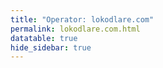 ```yaml
---
title: "Operator: lokodlare.com"
permalink: lokodlare.com.html
datatable: true
hide_sidebar: true
---
```


<div>                        <script type="text/javascript">window.PlotlyConfig = {MathJaxConfig: 'local'};</script>
        <script src="https://cdn.plot.ly/plotly-2.4.2.min.js"></script>                <div id="0332297e-c391-42ec-ab2c-c194cc982726" class="plotly-graph-div" style="height:100%; width:100%;"></div>            <script type="text/javascript">                                    window.PLOTLYENV=window.PLOTLYENV || {};                                    if (document.getElementById("0332297e-c391-42ec-ab2c-c194cc982726")) {                    Plotly.newPlot(                        "0332297e-c391-42ec-ab2c-c194cc982726",                        [{"name":"exit probability (%)","type":"scatter","x":["2021-11-06","2021-11-07","2021-11-08","2021-11-09","2021-11-10","2021-11-11","2021-11-12","2021-11-13","2021-11-14","2021-11-15","2021-11-16","2021-11-17","2021-11-19","2021-11-20","2021-11-21","2021-11-22","2021-11-23","2021-11-24","2021-11-25","2021-11-27","2021-11-28","2021-11-29","2021-11-30","2021-12-01","2021-12-02","2021-12-03","2021-12-04","2021-12-05","2021-12-06","2021-12-07","2021-12-08","2021-12-09","2021-12-10","2021-12-11","2021-12-12","2021-12-13","2021-12-14","2021-12-15","2021-12-16","2021-12-17","2021-12-18","2021-12-19","2021-12-20","2021-12-21","2021-12-22","2021-12-23","2021-12-25"],"xaxis":"x","y":[0.0,0.0,0.0,0.0,0.0,0.0,0.0,0.0,0.0,null,0.0,0.0,0.0,0.0,0.0,0.0,0.0,0.0,0.04,0.03,0.09,0.12,0.18,0.26,0.27,0.32,0.35,0.37,0.39,0.4,0.42,0.42,0.44,0.45,0.46,0.5,0.61,0.66,0.74,0.78,0.83,0.87,0.93,0.33,0.29,0.3,0.29],"yaxis":"y"},{"name":"guard probability (%)","type":"scatter","x":["2021-11-06","2021-11-07","2021-11-08","2021-11-09","2021-11-10","2021-11-11","2021-11-12","2021-11-13","2021-11-14","2021-11-15","2021-11-16","2021-11-17","2021-11-19","2021-11-20","2021-11-21","2021-11-22","2021-11-23","2021-11-24","2021-11-25","2021-11-27","2021-11-28","2021-11-29","2021-11-30","2021-12-01","2021-12-02","2021-12-03","2021-12-04","2021-12-05","2021-12-06","2021-12-07","2021-12-08","2021-12-09","2021-12-10","2021-12-11","2021-12-12","2021-12-13","2021-12-14","2021-12-15","2021-12-16","2021-12-17","2021-12-18","2021-12-19","2021-12-20","2021-12-21","2021-12-22","2021-12-23","2021-12-25"],"xaxis":"x","y":[0.0,0.0,0.0,0.0,0.0,0.0,0.0,0.0,0.1,null,0.0,0.0,0.0,0.0,0.0,0.14,0.65,0.8,0.79,0.92,1.19,1.11,1.01,1.07,1.12,1.03,1.04,1.02,1.07,0.99,1.04,1.08,1.08,1.06,1.06,1.08,1.04,1.04,1.55,1.54,1.53,1.46,1.46,1.43,1.44,1.35,1.36],"yaxis":"y"},{"name":"advertised bandwidth","type":"scatter","x":["2021-11-06","2021-11-07","2021-11-08","2021-11-09","2021-11-10","2021-11-11","2021-11-12","2021-11-13","2021-11-14","2021-11-15","2021-11-16","2021-11-17","2021-11-19","2021-11-20","2021-11-21","2021-11-22","2021-11-23","2021-11-24","2021-11-25","2021-11-27","2021-11-28","2021-11-29","2021-11-30","2021-12-01","2021-12-02","2021-12-03","2021-12-04","2021-12-05","2021-12-06","2021-12-07","2021-12-08","2021-12-09","2021-12-10","2021-12-11","2021-12-12","2021-12-13","2021-12-14","2021-12-15","2021-12-16","2021-12-17","2021-12-18","2021-12-19","2021-12-20","2021-12-21","2021-12-22","2021-12-23","2021-12-25"],"xaxis":"x","y":[0.0,0.07,0.17,0.2,0.27,0.41,0.71,0.77,1.21,1.44,1.52,1.69,2.51,2.63,3.06,3.35,3.46,3.73,3.76,3.95,4.1,3.92,4.26,4.28,4.39,4.44,4.46,4.38,4.12,4.5,4.49,5.19,5.39,5.47,5.54,5.97,6.44,6.79,6.89,7.09,7.15,7.23,7.29,7.25,7.35,7.37,7.52],"yaxis":"y2"}],                        {"hovermode":"x","template":{"data":{"bar":[{"error_x":{"color":"#2a3f5f"},"error_y":{"color":"#2a3f5f"},"marker":{"line":{"color":"#E5ECF6","width":0.5},"pattern":{"fillmode":"overlay","size":10,"solidity":0.2}},"type":"bar"}],"barpolar":[{"marker":{"line":{"color":"#E5ECF6","width":0.5},"pattern":{"fillmode":"overlay","size":10,"solidity":0.2}},"type":"barpolar"}],"carpet":[{"aaxis":{"endlinecolor":"#2a3f5f","gridcolor":"white","linecolor":"white","minorgridcolor":"white","startlinecolor":"#2a3f5f"},"baxis":{"endlinecolor":"#2a3f5f","gridcolor":"white","linecolor":"white","minorgridcolor":"white","startlinecolor":"#2a3f5f"},"type":"carpet"}],"choropleth":[{"colorbar":{"outlinewidth":0,"ticks":""},"type":"choropleth"}],"contour":[{"colorbar":{"outlinewidth":0,"ticks":""},"colorscale":[[0.0,"#0d0887"],[0.1111111111111111,"#46039f"],[0.2222222222222222,"#7201a8"],[0.3333333333333333,"#9c179e"],[0.4444444444444444,"#bd3786"],[0.5555555555555556,"#d8576b"],[0.6666666666666666,"#ed7953"],[0.7777777777777778,"#fb9f3a"],[0.8888888888888888,"#fdca26"],[1.0,"#f0f921"]],"type":"contour"}],"contourcarpet":[{"colorbar":{"outlinewidth":0,"ticks":""},"type":"contourcarpet"}],"heatmap":[{"colorbar":{"outlinewidth":0,"ticks":""},"colorscale":[[0.0,"#0d0887"],[0.1111111111111111,"#46039f"],[0.2222222222222222,"#7201a8"],[0.3333333333333333,"#9c179e"],[0.4444444444444444,"#bd3786"],[0.5555555555555556,"#d8576b"],[0.6666666666666666,"#ed7953"],[0.7777777777777778,"#fb9f3a"],[0.8888888888888888,"#fdca26"],[1.0,"#f0f921"]],"type":"heatmap"}],"heatmapgl":[{"colorbar":{"outlinewidth":0,"ticks":""},"colorscale":[[0.0,"#0d0887"],[0.1111111111111111,"#46039f"],[0.2222222222222222,"#7201a8"],[0.3333333333333333,"#9c179e"],[0.4444444444444444,"#bd3786"],[0.5555555555555556,"#d8576b"],[0.6666666666666666,"#ed7953"],[0.7777777777777778,"#fb9f3a"],[0.8888888888888888,"#fdca26"],[1.0,"#f0f921"]],"type":"heatmapgl"}],"histogram":[{"marker":{"pattern":{"fillmode":"overlay","size":10,"solidity":0.2}},"type":"histogram"}],"histogram2d":[{"colorbar":{"outlinewidth":0,"ticks":""},"colorscale":[[0.0,"#0d0887"],[0.1111111111111111,"#46039f"],[0.2222222222222222,"#7201a8"],[0.3333333333333333,"#9c179e"],[0.4444444444444444,"#bd3786"],[0.5555555555555556,"#d8576b"],[0.6666666666666666,"#ed7953"],[0.7777777777777778,"#fb9f3a"],[0.8888888888888888,"#fdca26"],[1.0,"#f0f921"]],"type":"histogram2d"}],"histogram2dcontour":[{"colorbar":{"outlinewidth":0,"ticks":""},"colorscale":[[0.0,"#0d0887"],[0.1111111111111111,"#46039f"],[0.2222222222222222,"#7201a8"],[0.3333333333333333,"#9c179e"],[0.4444444444444444,"#bd3786"],[0.5555555555555556,"#d8576b"],[0.6666666666666666,"#ed7953"],[0.7777777777777778,"#fb9f3a"],[0.8888888888888888,"#fdca26"],[1.0,"#f0f921"]],"type":"histogram2dcontour"}],"mesh3d":[{"colorbar":{"outlinewidth":0,"ticks":""},"type":"mesh3d"}],"parcoords":[{"line":{"colorbar":{"outlinewidth":0,"ticks":""}},"type":"parcoords"}],"pie":[{"automargin":true,"type":"pie"}],"scatter":[{"marker":{"colorbar":{"outlinewidth":0,"ticks":""}},"type":"scatter"}],"scatter3d":[{"line":{"colorbar":{"outlinewidth":0,"ticks":""}},"marker":{"colorbar":{"outlinewidth":0,"ticks":""}},"type":"scatter3d"}],"scattercarpet":[{"marker":{"colorbar":{"outlinewidth":0,"ticks":""}},"type":"scattercarpet"}],"scattergeo":[{"marker":{"colorbar":{"outlinewidth":0,"ticks":""}},"type":"scattergeo"}],"scattergl":[{"marker":{"colorbar":{"outlinewidth":0,"ticks":""}},"type":"scattergl"}],"scattermapbox":[{"marker":{"colorbar":{"outlinewidth":0,"ticks":""}},"type":"scattermapbox"}],"scatterpolar":[{"marker":{"colorbar":{"outlinewidth":0,"ticks":""}},"type":"scatterpolar"}],"scatterpolargl":[{"marker":{"colorbar":{"outlinewidth":0,"ticks":""}},"type":"scatterpolargl"}],"scatterternary":[{"marker":{"colorbar":{"outlinewidth":0,"ticks":""}},"type":"scatterternary"}],"surface":[{"colorbar":{"outlinewidth":0,"ticks":""},"colorscale":[[0.0,"#0d0887"],[0.1111111111111111,"#46039f"],[0.2222222222222222,"#7201a8"],[0.3333333333333333,"#9c179e"],[0.4444444444444444,"#bd3786"],[0.5555555555555556,"#d8576b"],[0.6666666666666666,"#ed7953"],[0.7777777777777778,"#fb9f3a"],[0.8888888888888888,"#fdca26"],[1.0,"#f0f921"]],"type":"surface"}],"table":[{"cells":{"fill":{"color":"#EBF0F8"},"line":{"color":"white"}},"header":{"fill":{"color":"#C8D4E3"},"line":{"color":"white"}},"type":"table"}]},"layout":{"annotationdefaults":{"arrowcolor":"#2a3f5f","arrowhead":0,"arrowwidth":1},"autotypenumbers":"strict","coloraxis":{"colorbar":{"outlinewidth":0,"ticks":""}},"colorscale":{"diverging":[[0,"#8e0152"],[0.1,"#c51b7d"],[0.2,"#de77ae"],[0.3,"#f1b6da"],[0.4,"#fde0ef"],[0.5,"#f7f7f7"],[0.6,"#e6f5d0"],[0.7,"#b8e186"],[0.8,"#7fbc41"],[0.9,"#4d9221"],[1,"#276419"]],"sequential":[[0.0,"#0d0887"],[0.1111111111111111,"#46039f"],[0.2222222222222222,"#7201a8"],[0.3333333333333333,"#9c179e"],[0.4444444444444444,"#bd3786"],[0.5555555555555556,"#d8576b"],[0.6666666666666666,"#ed7953"],[0.7777777777777778,"#fb9f3a"],[0.8888888888888888,"#fdca26"],[1.0,"#f0f921"]],"sequentialminus":[[0.0,"#0d0887"],[0.1111111111111111,"#46039f"],[0.2222222222222222,"#7201a8"],[0.3333333333333333,"#9c179e"],[0.4444444444444444,"#bd3786"],[0.5555555555555556,"#d8576b"],[0.6666666666666666,"#ed7953"],[0.7777777777777778,"#fb9f3a"],[0.8888888888888888,"#fdca26"],[1.0,"#f0f921"]]},"colorway":["#636efa","#EF553B","#00cc96","#ab63fa","#FFA15A","#19d3f3","#FF6692","#B6E880","#FF97FF","#FECB52"],"font":{"color":"#2a3f5f"},"geo":{"bgcolor":"white","lakecolor":"white","landcolor":"#E5ECF6","showlakes":true,"showland":true,"subunitcolor":"white"},"hoverlabel":{"align":"left"},"hovermode":"closest","mapbox":{"style":"light"},"paper_bgcolor":"white","plot_bgcolor":"#E5ECF6","polar":{"angularaxis":{"gridcolor":"white","linecolor":"white","ticks":""},"bgcolor":"#E5ECF6","radialaxis":{"gridcolor":"white","linecolor":"white","ticks":""}},"scene":{"xaxis":{"backgroundcolor":"#E5ECF6","gridcolor":"white","gridwidth":2,"linecolor":"white","showbackground":true,"ticks":"","zerolinecolor":"white"},"yaxis":{"backgroundcolor":"#E5ECF6","gridcolor":"white","gridwidth":2,"linecolor":"white","showbackground":true,"ticks":"","zerolinecolor":"white"},"zaxis":{"backgroundcolor":"#E5ECF6","gridcolor":"white","gridwidth":2,"linecolor":"white","showbackground":true,"ticks":"","zerolinecolor":"white"}},"shapedefaults":{"line":{"color":"#2a3f5f"}},"ternary":{"aaxis":{"gridcolor":"white","linecolor":"white","ticks":""},"baxis":{"gridcolor":"white","linecolor":"white","ticks":""},"bgcolor":"#E5ECF6","caxis":{"gridcolor":"white","linecolor":"white","ticks":""}},"title":{"x":0.05},"xaxis":{"automargin":true,"gridcolor":"white","linecolor":"white","ticks":"","title":{"standoff":15},"zerolinecolor":"white","zerolinewidth":2},"yaxis":{"automargin":true,"gridcolor":"white","linecolor":"white","ticks":"","title":{"standoff":15},"zerolinecolor":"white","zerolinewidth":2}}},"xaxis":{"anchor":"y","domain":[0.0,0.94],"rangeselector":{"buttons":[{"count":7,"label":"week","step":"day","stepmode":"backward"},{"count":1,"label":"month","step":"month","stepmode":"backward"},{"count":6,"label":"6 months","step":"month","stepmode":"backward"},{"count":1,"label":"year","step":"year","stepmode":"backward"},{"step":"all"}]}},"yaxis":{"anchor":"x","domain":[0.0,1.0],"rangemode":"nonnegative","ticksuffix":"%","title":{"text":"exit / guard probability"}},"yaxis2":{"anchor":"x","overlaying":"y","rangemode":"nonnegative","side":"right","ticksuffix":" Gbit/s","title":{"text":"advertised bandwidth"}}},                        {"responsive": true}                    )                };                            </script>        </div>

Only proven relays are included in the graph and table. A proven relay claims to be part of a domain
and can be verified to be part of it via the
["well-known" URL or DNS records](https://nusenu.github.io/ContactInfo-Information-Sharing-Specification/#proof).

<div class="datatable-begin"></div>

| Nickname                                                                   |   Mbit/s | Exit   | IPv4                                                     | IPv6                                                                                           | First Seen   | Tor Version   | AS Name                                                            |
|:---------------------------------------------------------------------------|---------:|:-------|:---------------------------------------------------------|:-----------------------------------------------------------------------------------------------|:-------------|:--------------|:-------------------------------------------------------------------|
| [narNLicebeer02](w/relay/0501011B32C77C3FFE68DC4B3E40FC5D27F9501B.html)    |      155 | N      | [195.170.172.110](https://stat.ripe.net/195.170.172.110) | [2a0b:8bc0:2:813a::1](https://stat.ripe.net/2a0b:8bc0:2:813a::1)                               | 2021-11-25   | 0.4.6.9       | [NextGenWebs, S.L.](w/as_number/AS41608)                           |
| [mevPLXicebeer01](w/relay/051D27A4EFE2832D5C9DFE5CF58F2448A05B489A.html)   |      217 | Y      | [95.214.54.97](https://stat.ripe.net/95.214.54.97)       | [2a03:cfc0:8000:7::5fd6:365e](https://stat.ripe.net/2a03:cfc0:8000:7::5fd6:365e)               | 2021-11-25   | 0.4.6.8       | [Meverywhere sp. z o.o.](w/as_number/AS201814)                     |
| [gbtUSicebeer15](w/relay/0711DE2C3F2A3B90CCB980112A0057F71B68F602.html)    |       76 | N      | [147.78.125.7](https://stat.ripe.net/147.78.125.7)       | None                                                                                           | 2021-11-16   | 0.4.6.8       | [GBTCLOUD](w/as_number/AS26636)                                    |
| [psyUSicebeer04](w/relay/085277CE0D8797407CC63DD42406F80DB1CC66F9.html)    |       32 | N      | [104.149.179.77](https://stat.ripe.net/104.149.179.77)   | None                                                                                           | 2021-11-16   | 0.4.6.8       | [AS40676](w/as_number/AS40676)                                     |
| [gbt2USicebeer19](w/relay/087A5DAE1DBFC26A3972909F766BB0EAF9AC965F.html)   |       71 | N      | [147.78.125.21](https://stat.ripe.net/147.78.125.21)     | None                                                                                           | 2021-12-07   | 0.4.6.9       | [GBTCLOUD](w/as_number/AS26636)                                    |
| [sa2TRicebeer07b](w/relay/08B2A5DC1895433BBFBD4B3ED609A0B3B1B613E2.html)   |      147 | N      | [147.78.125.25](https://stat.ripe.net/147.78.125.25)     | None                                                                                           | 2021-12-10   | 0.4.6.9       | [GBTCLOUD](w/as_number/AS26636)                                    |
| [gbt2USicebeer25](w/relay/09F9F2DCC9E05B91DDDF0B61149719AF7A481A15.html)   |       57 | N      | [147.78.125.18](https://stat.ripe.net/147.78.125.18)     | None                                                                                           | 2021-12-07   | 0.4.6.9       | [GBTCLOUD](w/as_number/AS26636)                                    |
| [thomasCAicebeer01](w/relay/0A46606FC2657A3C487FD5F29793E554CB8FAEFF.html) |       37 | N      | [198.27.115.99](https://stat.ripe.net/198.27.115.99)     | None                                                                                           | 2021-11-06   | 0.4.6.8       | [OVH SAS](w/as_number/AS16276)                                     |
| [sa2TRicebeer05b](w/relay/0BCB2B8ED4B3388DF9EF90E1623AD6DA9801A6F1.html)   |      155 | N      | [147.78.125.30](https://stat.ripe.net/147.78.125.30)     | None                                                                                           | 2021-12-11   | 0.4.6.9       | [GBTCLOUD](w/as_number/AS26636)                                    |
| [sahTRicebeer01](w/relay/1283C667BEDF71FC9F0C8B501C59841B8DE3084B.html)    |       44 | N      | [185.153.230.174](https://stat.ripe.net/185.153.230.174) | None                                                                                           | 2021-12-13   | 0.4.6.8       | [Bursabil Teknoloji A.S.](w/as_number/AS60721)                     |
| [hopUSicebeer08](w/relay/18D75FE9C9B470A7560C9BEDF7ECDC5D6C23C979.html)    |       62 | N      | [23.175.145.43](https://stat.ripe.net/23.175.145.43)     | None                                                                                           | 2021-12-07   | 0.4.6.8       | [HON-ASN](w/as_number/AS397391)                                    |
| [gbt2USicebeer22](w/relay/19A293C92895A951DB61DF39EBD0DCD014155764.html)   |       86 | N      | [147.78.125.20](https://stat.ripe.net/147.78.125.20)     | None                                                                                           | 2021-12-07   | 0.4.6.9       | [GBTCLOUD](w/as_number/AS26636)                                    |
| [gbtUSicebeer05](w/relay/1B174B0FDAAAC50A78B12E64143D47ED7922C8EE.html)    |       72 | N      | [147.78.125.12](https://stat.ripe.net/147.78.125.12)     | None                                                                                           | 2021-11-16   | 0.4.6.8       | [GBTCLOUD](w/as_number/AS26636)                                    |
| [gbtUSicebeer26](w/relay/1F2EC0DB59ED988CB017A802980A242215631DEB.html)    |       59 | N      | [147.78.125.2](https://stat.ripe.net/147.78.125.2)       | None                                                                                           | 2021-12-07   | 0.4.6.8       | [GBTCLOUD](w/as_number/AS26636)                                    |
| [gbtUSicebeer22](w/relay/23388E5F9D7916F84FE99861349178A3BC7E0B5A.html)    |       57 | N      | [147.78.125.4](https://stat.ripe.net/147.78.125.4)       | None                                                                                           | 2021-12-07   | 0.4.6.8       | [GBTCLOUD](w/as_number/AS26636)                                    |
| [gbtUSicebeer10](w/relay/2852CFF5C65118E257AA71BA13D348FFFA05D1FA.html)    |       65 | N      | [147.78.125.10](https://stat.ripe.net/147.78.125.10)     | None                                                                                           | 2021-11-16   | 0.4.6.8       | [GBTCLOUD](w/as_number/AS26636)                                    |
| [sahTRicebeer07](w/relay/2955C5B2E36966D57A788A17DE2DF12C711BBAE9.html)    |       44 | N      | [185.153.230.171](https://stat.ripe.net/185.153.230.171) | None                                                                                           | 2021-12-13   | 0.4.6.8       | [Bursabil Teknoloji A.S.](w/as_number/AS60721)                     |
| [hopUSicebeer10](w/relay/2B3C317776CA57F92050F743C206A90625DB3304.html)    |       44 | N      | [23.175.145.42](https://stat.ripe.net/23.175.145.42)     | None                                                                                           | 2021-12-07   | 0.4.6.8       | [HON-ASN](w/as_number/AS397391)                                    |
| [gbtUSicebeer09](w/relay/2C35DDC128B208C4D903B4791939C34D7DC4176D.html)    |       57 | N      | [147.78.125.10](https://stat.ripe.net/147.78.125.10)     | None                                                                                           | 2021-11-16   | 0.4.6.8       | [GBTCLOUD](w/as_number/AS26636)                                    |
| [gbt2USicebeer03](w/relay/317F164197B6E521DA2F9D4F09B39374206AB3D8.html)   |       53 | N      | [147.78.125.29](https://stat.ripe.net/147.78.125.29)     | None                                                                                           | 2021-12-04   | 0.4.6.9       | [GBTCLOUD](w/as_number/AS26636)                                    |
| [gbt2USicebeer05](w/relay/338A73038175EDECDD3D2CED6454ED5FC3B0B1C0.html)   |       72 | N      | [147.78.125.28](https://stat.ripe.net/147.78.125.28)     | None                                                                                           | 2021-12-07   | 0.4.6.9       | [GBTCLOUD](w/as_number/AS26636)                                    |
| [gbtUSicebeer11](w/relay/36B2F3E8B4052B294E5A5486202E2307BE1B80D8.html)    |       61 | N      | [147.78.125.9](https://stat.ripe.net/147.78.125.9)       | None                                                                                           | 2021-11-16   | 0.4.6.8       | [GBTCLOUD](w/as_number/AS26636)                                    |
| [gbtUSicebeer08](w/relay/38C40FA1D95D1C4235D80791D9D584EAF8AE4586.html)    |       68 | N      | [147.78.125.11](https://stat.ripe.net/147.78.125.11)     | None                                                                                           | 2021-11-16   | 0.4.6.8       | [GBTCLOUD](w/as_number/AS26636)                                    |
| [hopUSicebeer09](w/relay/399F99CB398A003B1FA24828BB8F0C282F1AA1B2.html)    |       42 | N      | [23.175.145.42](https://stat.ripe.net/23.175.145.42)     | None                                                                                           | 2021-12-07   | 0.4.6.8       | [HON-ASN](w/as_number/AS397391)                                    |
| [psyUSicebeer08](w/relay/3C191D25DE4BD6982B65048DC403D1B7D0D2D036.html)    |       28 | N      | [104.149.179.75](https://stat.ripe.net/104.149.179.75)   | None                                                                                           | 2021-12-07   | 0.4.6.8       | [AS40676](w/as_number/AS40676)                                     |
| [gbtUSicebeer07](w/relay/3FDFEC635E3F11B4DDD685FE1537205F928340A8.html)    |       72 | N      | [147.78.125.11](https://stat.ripe.net/147.78.125.11)     | None                                                                                           | 2021-11-16   | 0.4.6.8       | [GBTCLOUD](w/as_number/AS26636)                                    |
| [justRUMXicebeer01](w/relay/4086ECAD34B385F45FC654BAFDE6FB6AA6D75E44.html) |       71 | Y      | [185.143.220.236](https://stat.ripe.net/185.143.220.236) | None                                                                                           | 2021-12-11   | 0.4.6.8       | [LLC Baxet](w/as_number/AS51659)                                   |
| [gbt2USicebeer10](w/relay/43C4ADD8F3180AD97D990CBE611717D3DC037FB0.html)   |       53 | N      | [147.78.125.26](https://stat.ripe.net/147.78.125.26)     | None                                                                                           | 2021-12-07   | 0.4.6.9       | [GBTCLOUD](w/as_number/AS26636)                                    |
| [gbt2USicebeer13](w/relay/46B0F226CBB1537BE22D168DEBBA315B45392907.html)   |       62 | N      | [147.78.125.24](https://stat.ripe.net/147.78.125.24)     | None                                                                                           | 2021-12-07   | 0.4.6.9       | [GBTCLOUD](w/as_number/AS26636)                                    |
| [gbtUSicebeer12](w/relay/470E022CB539F567F3CCD48B339DB7ECB5EC0C48.html)    |       88 | N      | [147.78.125.9](https://stat.ripe.net/147.78.125.9)       | None                                                                                           | 2021-11-16   | 0.4.6.8       | [GBTCLOUD](w/as_number/AS26636)                                    |
| [gbt2USicebeer06](w/relay/47EDA8E6E0025FD170205B94C97B17B983B0FAE5.html)   |       43 | N      | [147.78.125.28](https://stat.ripe.net/147.78.125.28)     | None                                                                                           | 2021-12-07   | 0.4.6.8       | [GBTCLOUD](w/as_number/AS26636)                                    |
| [gbtUSicebeer14](w/relay/4918C246A7F182A42FDFD009452D2A86A3937322.html)    |       53 | N      | [147.78.125.8](https://stat.ripe.net/147.78.125.8)       | None                                                                                           | 2021-11-16   | 0.4.6.8       | [GBTCLOUD](w/as_number/AS26636)                                    |
| [gbtUSicebeer04](w/relay/49E104E7955E55752992EAFA2F65A883AE87EF1B.html)    |       99 | N      | [147.78.125.13](https://stat.ripe.net/147.78.125.13)     | None                                                                                           | 2021-11-16   | 0.4.6.8       | [GBTCLOUD](w/as_number/AS26636)                                    |
| [gbt2USicebeer16](w/relay/4F83160CDB1B1FA2A050ECF414FFC0F37E88D24A.html)   |       57 | N      | [147.78.125.23](https://stat.ripe.net/147.78.125.23)     | None                                                                                           | 2021-12-07   | 0.4.6.9       | [GBTCLOUD](w/as_number/AS26636)                                    |
| [hopUSicebeer07](w/relay/50934BBD36ED91459AC6C525E14DDE6B7509728F.html)    |       51 | N      | [23.175.145.43](https://stat.ripe.net/23.175.145.43)     | None                                                                                           | 2021-12-07   | 0.4.6.8       | [HON-ASN](w/as_number/AS397391)                                    |
| [gbtUSicebeer24](w/relay/510A04CBB9C410FC57F585AB1D8DB45C0AD9CF1B.html)    |       61 | N      | [147.78.125.3](https://stat.ripe.net/147.78.125.3)       | None                                                                                           | 2021-12-07   | 0.4.6.8       | [GBTCLOUD](w/as_number/AS26636)                                    |
| [psyUSicebeer02](w/relay/581218C4800CC71A0DE721E27E9A7F6D7CD79E6C.html)    |       31 | N      | [104.149.179.78](https://stat.ripe.net/104.149.179.78)   | None                                                                                           | 2021-11-16   | 0.4.6.8       | [AS40676](w/as_number/AS40676)                                     |
| [gbt2USicebeer07](w/relay/58E83CC4E2A0DCFF5846F0020E382061F403D762.html)   |       53 | N      | [147.78.125.27](https://stat.ripe.net/147.78.125.27)     | None                                                                                           | 2021-12-07   | 0.4.6.9       | [GBTCLOUD](w/as_number/AS26636)                                    |
| [gbtUSicebeer20](w/relay/5AB8E50DF0A35CA39D13724F715BB88AEE111570.html)    |       65 | N      | [147.78.125.5](https://stat.ripe.net/147.78.125.5)       | None                                                                                           | 2021-11-16   | 0.4.6.8       | [GBTCLOUD](w/as_number/AS26636)                                    |
| [gbt2USicebeer18](w/relay/5B197E1E96647200E8726F90EE66DCC3906431AA.html)   |       59 | N      | [147.78.125.22](https://stat.ripe.net/147.78.125.22)     | None                                                                                           | 2021-12-07   | 0.4.6.9       | [GBTCLOUD](w/as_number/AS26636)                                    |
| [psyUSicebeer07](w/relay/5BB24947EEC3E1B0F35442DCBF6C69DC13ABCF6F.html)    |       23 | N      | [104.149.179.75](https://stat.ripe.net/104.149.179.75)   | None                                                                                           | 2021-12-07   | 0.4.6.8       | [AS40676](w/as_number/AS40676)                                     |
| [gbtUSicebeer01](w/relay/5D9C064B113EFDB91D8EB2316B35EEFD6F727AAF.html)    |       57 | N      | [147.78.125.14](https://stat.ripe.net/147.78.125.14)     | None                                                                                           | 2021-11-16   | 0.4.6.8       | [GBTCLOUD](w/as_number/AS26636)                                    |
| [gbtUSicebeer16](w/relay/5FAE1B44FF752DF3EBF4BDD30FFADEAC8180CA78.html)    |       64 | N      | [147.78.125.7](https://stat.ripe.net/147.78.125.7)       | None                                                                                           | 2021-11-16   | 0.4.6.8       | [GBTCLOUD](w/as_number/AS26636)                                    |
| [webtDEicebeer01](w/relay/5FAED69BC831998D365BD0636F4A91F876795479.html)   |       98 | N      | [62.141.37.63](https://stat.ripe.net/62.141.37.63)       | [2001:4ba0:cafe:784::1](https://stat.ripe.net/2001:4ba0:cafe:784::1)                           | 2021-11-07   | 0.4.6.8       | [myLoc managed IT AG](w/as_number/AS24961)                         |
| [gbtUSicebeer13](w/relay/60145BE287311D5F1F75B625A75766B390E5F87F.html)    |       81 | N      | [147.78.125.8](https://stat.ripe.net/147.78.125.8)       | None                                                                                           | 2021-11-16   | 0.4.6.8       | [GBTCLOUD](w/as_number/AS26636)                                    |
| [straUKicebeer01](w/relay/6229DA468C49BE4B93A72B66DEC3F1C14594B9D8.html)   |       46 | N      | [103.175.234.144](https://stat.ripe.net/103.175.234.144) | [2a10:4740:40:0:2222:525b:1013:1](https://stat.ripe.net/2a10:4740:40:0:2222:525b:1013:1)       | 2021-12-15   | 0.4.6.8       | [Stratagem Solutions Ltd](w/as_number/AS212806)                    |
| [priDEicebeer02](w/relay/634A8808CA8A640980087F7F7EA6685B871DA3DE.html)    |       85 | N      | [195.58.38.214](https://stat.ripe.net/195.58.38.214)     | None                                                                                           | 2021-12-04   | 0.4.6.9       | [Private-Hosting di Cipriano oscar](w/as_number/AS211138)          |
| [gbt2USicebeer11](w/relay/6654877B7DD06E95A260B607A211C892FE0AC097.html)   |       81 | N      | [147.78.125.25](https://stat.ripe.net/147.78.125.25)     | None                                                                                           | 2021-12-07   | 0.4.6.9       | [GBTCLOUD](w/as_number/AS26636)                                    |
| [gbt2USicebeer04](w/relay/67F55733B91B85F578C2A962D0E0BA0900CBB185.html)   |       51 | N      | [147.78.125.29](https://stat.ripe.net/147.78.125.29)     | None                                                                                           | 2021-12-04   | 0.4.6.9       | [GBTCLOUD](w/as_number/AS26636)                                    |
| [gbtUSicebeer25](w/relay/6F724785BBC912A1CE876587064E868EE54C1A18.html)    |       53 | N      | [147.78.125.2](https://stat.ripe.net/147.78.125.2)       | None                                                                                           | 2021-12-07   | 0.4.6.8       | [GBTCLOUD](w/as_number/AS26636)                                    |
| [gbt2USicebeer24](w/relay/73FCCB305B2261E539DDBF266DF331E22B72CBE9.html)   |       54 | N      | [147.78.125.19](https://stat.ripe.net/147.78.125.19)     | None                                                                                           | 2021-12-07   | 0.4.6.9       | [GBTCLOUD](w/as_number/AS26636)                                    |
| [gbtUSicebeer18](w/relay/741DE475F5474460EA34752EE337790D224457B1.html)    |       85 | N      | [147.78.125.6](https://stat.ripe.net/147.78.125.6)       | None                                                                                           | 2021-11-16   | 0.4.6.8       | [GBTCLOUD](w/as_number/AS26636)                                    |
| [mevPLXicebeer02](w/relay/74BD32109D7B0F2C3C7488EBFBFDDF1A90F9CED6.html)   |      159 | Y      | [95.214.54.97](https://stat.ripe.net/95.214.54.97)       | [2a03:cfc0:8000:7::5fd6:365e](https://stat.ripe.net/2a03:cfc0:8000:7::5fd6:365e)               | 2021-11-25   | 0.4.6.8       | [Meverywhere sp. z o.o.](w/as_number/AS201814)                     |
| [psyUSicebeer09](w/relay/7A983DE7D1CD4AC57B1D92F0562B92B4FC433F4E.html)    |       24 | N      | [104.149.179.74](https://stat.ripe.net/104.149.179.74)   | None                                                                                           | 2021-12-07   | 0.4.6.8       | [AS40676](w/as_number/AS40676)                                     |
| [bacUSicebeer02](w/relay/7E259E5D30DE250B366FB9F11C628003248809CA.html)    |       53 | N      | [88.119.174.149](https://stat.ripe.net/88.119.174.149)   | [2a04:2181:c010:1::bd92:c216](https://stat.ripe.net/2a04:2181:c010:1::bd92:c216)               | 2021-11-05   | 0.4.6.8       | [Informacines sistemos ir technologijos, UAB](w/as_number/AS61272) |
| [hopUSicebeer06](w/relay/811C95537FA079C0063F7D7775EF7FEDEB794311.html)    |       64 | N      | [23.175.145.44](https://stat.ripe.net/23.175.145.44)     | None                                                                                           | 2021-12-07   | 0.4.6.8       | [HON-ASN](w/as_number/AS397391)                                    |
| [webtDEicebeer02](w/relay/8120FB67DDCA21FDEC2BB2A486E890D6A7820DA6.html)   |      117 | N      | [62.141.37.63](https://stat.ripe.net/62.141.37.63)       | [2001:4ba0:cafe:784::1](https://stat.ripe.net/2001:4ba0:cafe:784::1)                           | 2021-11-07   | 0.4.6.8       | [myLoc managed IT AG](w/as_number/AS24961)                         |
| [hopUSicebeer02](w/relay/86A133457F67AC12B9E0A674B7216467747C2A1C.html)    |       61 | N      | [23.175.145.46](https://stat.ripe.net/23.175.145.46)     | None                                                                                           | 2021-11-12   | 0.4.6.8       | [HON-ASN](w/as_number/AS397391)                                    |
| [gbtUSicebeer17](w/relay/88C2E0DB6561439CC755400B075A958178FC69F9.html)    |       61 | N      | [147.78.125.6](https://stat.ripe.net/147.78.125.6)       | None                                                                                           | 2021-11-16   | 0.4.6.8       | [GBTCLOUD](w/as_number/AS26636)                                    |
| [sahTRicebeer08](w/relay/8A2D57192B04D8838F46853EB94F469D85C246FB.html)    |       55 | N      | [185.153.230.171](https://stat.ripe.net/185.153.230.171) | None                                                                                           | 2021-12-13   | 0.4.6.8       | [Bursabil Teknoloji A.S.](w/as_number/AS60721)                     |
| [hopUSicebeer01](w/relay/8AB555DBB1DA1C594DF226F581AD0DDA2AE2B530.html)    |       74 | N      | [23.175.145.46](https://stat.ripe.net/23.175.145.46)     | None                                                                                           | 2021-11-12   | 0.4.6.8       | [HON-ASN](w/as_number/AS397391)                                    |
| [thomasCAicebeer02](w/relay/8CA7BBBE9C4B41920845438C320638DAA059EB0C.html) |       58 | N      | [198.27.115.99](https://stat.ripe.net/198.27.115.99)     | None                                                                                           | 2021-11-06   | 0.4.6.8       | [OVH SAS](w/as_number/AS16276)                                     |
| [hetzUSicebeer01](w/relay/8E76CAE54E1A4C4D4178C78907FC3AA8FD425914.html)   |       74 | N      | [5.161.45.245](https://stat.ripe.net/5.161.45.245)       | [2a01:4ff:f0:cf6::1](https://stat.ripe.net/2a01:4ff:f0:cf6::1)                                 | 2021-11-06   | 0.4.6.8       | [Hetzner Online GmbH](w/as_number/AS213230)                        |
| [gbt2USicebeer15](w/relay/8E98DC94F7FE6D36A50B0E30424345C0A99B0B1E.html)   |       74 | N      | [147.78.125.23](https://stat.ripe.net/147.78.125.23)     | None                                                                                           | 2021-12-07   | 0.4.6.9       | [GBTCLOUD](w/as_number/AS26636)                                    |
| [gbtUSicebeer23](w/relay/9869386074B215934264AF2F97A80C1E1D6729BD.html)    |       51 | N      | [147.78.125.3](https://stat.ripe.net/147.78.125.3)       | None                                                                                           | 2021-12-07   | 0.4.6.8       | [GBTCLOUD](w/as_number/AS26636)                                    |
| [serLATicebeer01](w/relay/98CE2CCB422C1CBA6F936781D72D9E45F2BEB577.html)   |       62 | Y      | [85.254.72.56](https://stat.ripe.net/85.254.72.56)       | [2a02:610:fffa:7:250:56ff:fe94:43c5](https://stat.ripe.net/2a02:610:fffa:7:250:56ff:fe94:43c5) | 2021-11-08   | 0.4.6.8       | [SIA Bighost.lv](w/as_number/AS200709)                             |
| [hopUSicebeer03](w/relay/A22FA65F1B8E2C3E069455AC1CEA5DBEC3632265.html)    |       36 | N      | [23.175.145.45](https://stat.ripe.net/23.175.145.45)     | None                                                                                           | 2021-11-12   | 0.4.6.8       | [HON-ASN](w/as_number/AS397391)                                    |
| [psyUSicebeer06](w/relay/A28657415B92006125B0A8A43D9F30BB70CF3172.html)    |       29 | N      | [104.149.179.76](https://stat.ripe.net/104.149.179.76)   | None                                                                                           | 2021-11-16   | 0.4.6.8       | [AS40676](w/as_number/AS40676)                                     |
| [bacUSicebeer01](w/relay/A65C1F82C0C37494779F39B4D8E8F9150AF0D19A.html)    |       45 | N      | [88.119.174.149](https://stat.ripe.net/88.119.174.149)   | [2a04:2181:c010:1::bd92:c216](https://stat.ripe.net/2a04:2181:c010:1::bd92:c216)               | 2021-11-05   | 0.4.6.8       | [Informacines sistemos ir technologijos, UAB](w/as_number/AS61272) |
| [sahTRicebeer05](w/relay/AA2B447C64FC472BC9C3BE5A39371684EA80CEBA.html)    |       49 | N      | [185.153.230.172](https://stat.ripe.net/185.153.230.172) | None                                                                                           | 2021-12-13   | 0.4.6.8       | [Bursabil Teknoloji A.S.](w/as_number/AS60721)                     |
| [gbtUSicebeer02](w/relay/AAB3FA66AF52AF6412FDCCA2E753C0A639E30097.html)    |       50 | N      | [147.78.125.14](https://stat.ripe.net/147.78.125.14)     | None                                                                                           | 2021-11-16   | 0.4.6.8       | [GBTCLOUD](w/as_number/AS26636)                                    |
| [straDEicebeer02](w/relay/ABD637C4FA85CA4AF26E09CA84F70B396603FF3C.html)   |      389 | N      | [82.165.169.47](https://stat.ripe.net/82.165.169.47)     | None                                                                                           | 2021-11-09   | 0.4.6.8       | [IONOS SE](w/as_number/AS8560)                                     |
| [gbtUSicebeer03](w/relay/AE64635311156B61E19384D1E79BED8659C812CF.html)    |       68 | N      | [147.78.125.13](https://stat.ripe.net/147.78.125.13)     | None                                                                                           | 2021-11-16   | 0.4.6.8       | [GBTCLOUD](w/as_number/AS26636)                                    |
| [sahTRicebeer06](w/relay/AF85E6556FD5692BC554A93BAC9FACBFC2D79EFD.html)    |       64 | N      | [185.153.230.172](https://stat.ripe.net/185.153.230.172) | None                                                                                           | 2021-12-13   | 0.4.6.8       | [Bursabil Teknoloji A.S.](w/as_number/AS60721)                     |
| [hopUSicebeer05](w/relay/AFB8A3A6164D60616310D48AFC1E429282088459.html)    |       38 | N      | [23.175.145.44](https://stat.ripe.net/23.175.145.44)     | None                                                                                           | 2021-12-07   | 0.4.6.8       | [HON-ASN](w/as_number/AS397391)                                    |
| [gbtUSicebeer21](w/relay/B220F18F08CC0E7B047BC6599440EC085F871B14.html)    |       62 | N      | [147.78.125.4](https://stat.ripe.net/147.78.125.4)       | None                                                                                           | 2021-12-07   | 0.4.6.8       | [GBTCLOUD](w/as_number/AS26636)                                    |
| [gbt2USicebeer26](w/relay/BA053C72E476C1EB9D05237D0D6A289C18FBE8E7.html)   |       46 | N      | [147.78.125.18](https://stat.ripe.net/147.78.125.18)     | None                                                                                           | 2021-12-07   | 0.4.6.9       | [GBTCLOUD](w/as_number/AS26636)                                    |
| [gbt2USicebeer21](w/relay/BC9CA4C8DD2AA11F9335B7300DEDF3268D2D14F0.html)   |       66 | N      | [147.78.125.20](https://stat.ripe.net/147.78.125.20)     | None                                                                                           | 2021-12-07   | 0.4.6.9       | [GBTCLOUD](w/as_number/AS26636)                                    |
| [sahTRicebeer04](w/relay/C36530EEBCBDE2829D461149A79D1A88D39863F3.html)    |       34 | N      | [185.153.230.173](https://stat.ripe.net/185.153.230.173) | None                                                                                           | 2021-12-13   | 0.4.6.8       | [Bursabil Teknoloji A.S.](w/as_number/AS60721)                     |
| [gbt2USicebeer09](w/relay/CA3227C9D1932C3B463209A88BE49D3892340CB9.html)   |       40 | N      | [147.78.125.26](https://stat.ripe.net/147.78.125.26)     | None                                                                                           | 2021-12-07   | 0.4.6.8       | [GBTCLOUD](w/as_number/AS26636)                                    |
| [gbtUSicebeer19](w/relay/CB71DDE70A9EC9DC6B48AD0D6F5FD32AC66CCAD4.html)    |       83 | N      | [147.78.125.5](https://stat.ripe.net/147.78.125.5)       | None                                                                                           | 2021-11-16   | 0.4.6.8       | [GBTCLOUD](w/as_number/AS26636)                                    |
| [gbt2USicebeer23](w/relay/CD512B8B3105F9B70CD79A7C310BEBBB14FD7832.html)   |       63 | N      | [147.78.125.19](https://stat.ripe.net/147.78.125.19)     | None                                                                                           | 2021-12-07   | 0.4.6.9       | [GBTCLOUD](w/as_number/AS26636)                                    |
| [gbtUSicebeer06](w/relay/CE85EFAAE1304ED6B5DC019B4A77D65525BF2137.html)    |       84 | N      | [147.78.125.12](https://stat.ripe.net/147.78.125.12)     | None                                                                                           | 2021-11-16   | 0.4.6.8       | [GBTCLOUD](w/as_number/AS26636)                                    |
| [hopUSicebeer04](w/relay/D08356342EDF3552BC028F0CE28F22F339F3D34F.html)    |       53 | N      | [23.175.145.45](https://stat.ripe.net/23.175.145.45)     | None                                                                                           | 2021-11-12   | 0.4.6.8       | [HON-ASN](w/as_number/AS397391)                                    |
| [straDEicebeer01](w/relay/D34BE271B84630D5E08D0407419CDEBD2C931118.html)   |      278 | N      | [82.165.169.47](https://stat.ripe.net/82.165.169.47)     | None                                                                                           | 2021-11-09   | 0.4.6.8       | [IONOS SE](w/as_number/AS8560)                                     |
| [gbt2USicebeer01](w/relay/D51AE2FB1D699B2D9FB11F2B048E7E035C984B4B.html)   |       60 | N      | [147.78.125.30](https://stat.ripe.net/147.78.125.30)     | None                                                                                           | 2021-12-04   | 0.4.6.9       | [GBTCLOUD](w/as_number/AS26636)                                    |
| [fdcJPicebeer01](w/relay/D5EE34CB17A9896B39CCE8362FE92EBB17E56A4A.html)    |       11 | N      | [50.7.61.46](https://stat.ripe.net/50.7.61.46)           | None                                                                                           | 2021-12-12   | 0.4.6.8       | [FDCSERVERS](w/as_number/AS30058)                                  |
| [sahTRicebeer03](w/relay/D5FD7D2186F5E2BA2E24C48D84F58439962C309C.html)    |       40 | N      | [185.153.230.173](https://stat.ripe.net/185.153.230.173) | None                                                                                           | 2021-12-13   | 0.4.6.8       | [Bursabil Teknoloji A.S.](w/as_number/AS60721)                     |
| [sa2TRicebeer06b](w/relay/D75510F5C9F356554AA47B3FB2283DA479B47574.html)   |      164 | N      | [147.78.125.28](https://stat.ripe.net/147.78.125.28)     | None                                                                                           | 2021-12-10   | 0.4.6.9       | [GBTCLOUD](w/as_number/AS26636)                                    |
| [gbt2USicebeer14](w/relay/DB93B1137B6A5F9B9C0EBAFB417CDE0E3A1AEEB2.html)   |       75 | N      | [147.78.125.24](https://stat.ripe.net/147.78.125.24)     | None                                                                                           | 2021-12-07   | 0.4.6.9       | [GBTCLOUD](w/as_number/AS26636)                                    |
| [gbt2USicebeer20](w/relay/DC8493CDEB4FC52A7AAA8B6D6D58FAF461D3819D.html)   |       66 | N      | [147.78.125.21](https://stat.ripe.net/147.78.125.21)     | None                                                                                           | 2021-12-07   | 0.4.6.9       | [GBTCLOUD](w/as_number/AS26636)                                    |
| [psyUSicebeer10](w/relay/DD63F196DFBEF3C028EEB4A8E7B98AA9C1102083.html)    |       22 | N      | [104.149.179.74](https://stat.ripe.net/104.149.179.74)   | None                                                                                           | 2021-12-07   | 0.4.6.8       | [AS40676](w/as_number/AS40676)                                     |
| [psyUSicebeer01](w/relay/DFF21BED8DDEC40E3F271E5D30D4FE159E65AAED.html)    |       44 | N      | [104.149.179.78](https://stat.ripe.net/104.149.179.78)   | None                                                                                           | 2021-11-16   | 0.4.6.8       | [AS40676](w/as_number/AS40676)                                     |
| [sa2TRicebeer04b](w/relay/E4A848533B72BCE2004CF4D32A217F109A3EF796.html)   |      183 | N      | [147.78.125.22](https://stat.ripe.net/147.78.125.22)     | None                                                                                           | 2021-11-25   | 0.4.6.9       | [GBTCLOUD](w/as_number/AS26636)                                    |
| [sahTRicebeer02](w/relay/EAA6746B3E63BC41340E70749E41869CE67FE3F4.html)    |       51 | N      | [185.153.230.174](https://stat.ripe.net/185.153.230.174) | None                                                                                           | 2021-12-13   | 0.4.6.8       | [Bursabil Teknoloji A.S.](w/as_number/AS60721)                     |
| [psyUSicebeer03](w/relay/ECA62CFDED179F6470077F366739E86B745D4563.html)    |       40 | N      | [104.149.179.77](https://stat.ripe.net/104.149.179.77)   | None                                                                                           | 2021-11-16   | 0.4.6.8       | [AS40676](w/as_number/AS40676)                                     |
| [justRUPXicebeer01](w/relay/EE4B245776D811B43E620F8AE3E3CFDF53A207D9.html) |       78 | Y      | [194.147.84.41](https://stat.ripe.net/194.147.84.41)     | [2a00:b700:5::1:16f](https://stat.ripe.net/2a00:b700:5::1:16f)                                 | 2021-12-10   | 0.4.6.8       | [LLC Baxet](w/as_number/AS51659)                                   |
| [gbt2USicebeer08](w/relay/EEB420BB0DE98C9F2ECCD44E631795CD6C16C06D.html)   |       74 | N      | [147.78.125.27](https://stat.ripe.net/147.78.125.27)     | None                                                                                           | 2021-12-07   | 0.4.6.9       | [GBTCLOUD](w/as_number/AS26636)                                    |
| [gbt2USicebeer17](w/relay/F19139ED558316E0FF3C8F60845E38EAB3DE439D.html)   |       42 | N      | [147.78.125.22](https://stat.ripe.net/147.78.125.22)     | None                                                                                           | 2021-12-07   | 0.4.6.9       | [GBTCLOUD](w/as_number/AS26636)                                    |
| [sa2TRicebeer03b](w/relay/FB1F72EBBAB1EC9BF3DB62D938EFF514BA125FC1.html)   |      171 | N      | [147.78.125.26](https://stat.ripe.net/147.78.125.26)     | None                                                                                           | 2021-11-25   | 0.4.6.9       | [GBTCLOUD](w/as_number/AS26636)                                    |
| [gbt2USicebeer12](w/relay/FC21C1458D243555ED5A776AFBCC26E068A78299.html)   |       48 | N      | [147.78.125.25](https://stat.ripe.net/147.78.125.25)     | None                                                                                           | 2021-12-07   | 0.4.6.8       | [GBTCLOUD](w/as_number/AS26636)                                    |
| [sa2TRicebeer01](w/relay/FCC8BBAF5A54FF75F81FA92B109B87345EE831D3.html)    |      142 | N      | [185.153.231.6](https://stat.ripe.net/185.153.231.6)     | None                                                                                           | 2021-11-14   | 0.4.6.9       | [Bursabil Teknoloji A.S.](w/as_number/AS60721)                     |
| [psyUSicebeer05](w/relay/FD5FB841B71368FD5EE86B55E2040A93152FAAE9.html)    |       41 | N      | [104.149.179.76](https://stat.ripe.net/104.149.179.76)   | None                                                                                           | 2021-11-16   | 0.4.6.8       | [AS40676](w/as_number/AS40676)                                     |

<div class="datatable-end"></div> 